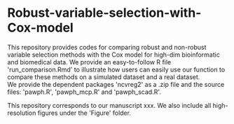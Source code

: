 # Robust-variable-selection-with-Cox-model

This repository provides codes for comparing robust and non-robust variable selection methods with the Cox model for high-dim bioinformatic and biomedical data. We provide an easy-to-follow R file 'run_comparison.Rmd' to illustrate how users can easily use our function to compare these methods on a simulated dataset and a real dataset.   
We provide the dependent packages 'ncvreg2' as a .zip file and the source files: 'pawph.R', 'pawph_mcp.R' and 'pawph_scad.R'. 

This repository corresponds to our manuscript xxx. We also include all high-resolution figures under the 'Figure' folder. 
